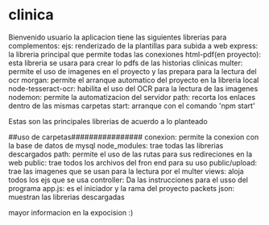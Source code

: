 # clinica
Bienvenido usuario
la aplicacion tiene las siguientes librerias para complementos:
ejs: renderizado de la plantillas para subida a web
express: la libreria principal que permite todas las conexiones
html-pdf(en proyecto): esta libreria se usara para crear lo pdfs de las historias clinicas
multer: permite el uso de imagenes en el proyecto y las prepara para la lectura del ocr
morgan: permite el arranque automatico del proyecto en la libreria local
node-tesseract-ocr: habilita el uso del OCR para la lectura de las imagenes 
nodemon: permite la automatizacion del servidor
path: recorta los enlaces dentro de las mismas carpetas
start: arranque con el comando 'npm start'

Estas son las principales librerias de acuerdo a lo planteado

##uso de carpetas################
conexion: permite la conexion con la base de datos de mysql
node_modules: trae todas las librerias descargados
path: permite el uso de las rutas para sus redireciones en la web
public: trae todos los archivos del fron end para su uso
public/upload: trae las imagenes que se usan para la lectura por el multer
views: aloja todos los ejs que se usa
controller: Da las instrucciones para el usso del programa
app.js: es el iniciador y la rama del proyecto
packets json: muestran las librerias descargadas

mayor informacion en la expocision :)
